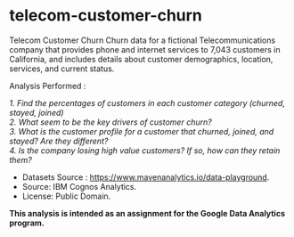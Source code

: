 # telecom-customer-churn

Telecom Customer Churn
Churn data for a fictional Telecommunications company that provides phone and internet services to 7,043 customers in California, and includes details about customer demographics, location, services, and current status.

Analysis Performed :  
  
_1. Find the percentages of customers in each customer category (churned, stayed, joined)_  
_2. What seem to be the key drivers of customer churn?_  
_3. What is the customer profile for a customer that churned, joined, and stayed? Are they different?_  
_4. Is the company losing high value customers? If so, how can they retain them?_  

- Datasets Source : https://www.mavenanalytics.io/data-playground.
- Source: IBM Cognos Analytics.
- License: Public Domain.

**This analysis is intended as an assignment for the Google Data Analytics program.**
